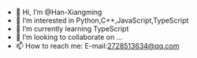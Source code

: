 - 👋 Hi, I’m @Han-Xiangming
- 👀 I’m interested in Python,C++,JavaScript,TypeScript
- 🌱 I’m currently learning TypeScript
- 💞️ I’m looking to collaborate on ...
- 📫 How to reach me: E-mail:2728513634@qq.com

<!---
Han-Xiangming/Han-Xiangming is a ✨ special ✨ repository because its `README.md` (this file) appears on your GitHub profile.
You can click the Preview link to take a look at your changes.
--->
